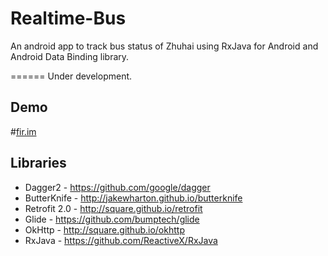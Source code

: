 # Realtime-Bus
An android app to track bus status of Zhuhai using RxJava for Android and Android Data Binding library.


======
Under development.

Demo
---------

#[fir.im][1]


Libraries
---------

 * Dagger2 - https://github.com/google/dagger
 * ButterKnife - http://jakewharton.github.io/butterknife
 * Retrofit 2.0 - http://square.github.io/retrofit
 * Glide  - https://github.com/bumptech/glide
 * OkHttp - http://square.github.io/okhttp
 * RxJava - https://github.com/ReactiveX/RxJava


  [1]: http://fir.im/2feu